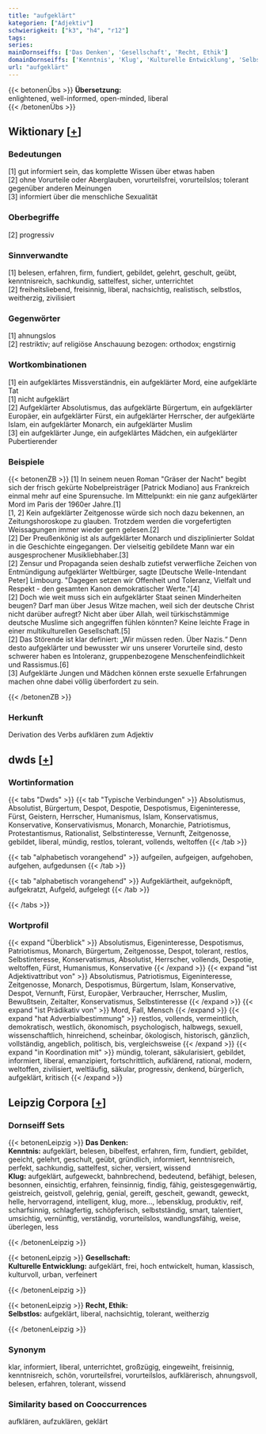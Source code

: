 ```yaml
---
title: "aufgeklärt"
kategorien: ["Adjektiv"]
schwierigkeit: ["k3", "h4", "r12"]
tags:
series:
mainDornseiffs: ['Das Denken', 'Gesellschaft', 'Recht, Ethik']
domainDornseiffs: ['Kenntnis', 'Klug', 'Kulturelle Entwicklung', 'Selbstlos']
url: "aufgeklärt"
---
```


{{< betonenÜbs >}}
**Übersetzung:**  
enlightened, well-informed, open-minded, liberal  
{{< /betonenÜbs >}}

## Wiktionary [[+](https://de.wiktionary.org/wiki/aufgeklärt)]

### Bedeutungen
[1] gut informiert sein, das komplette Wissen über etwas haben  
[2] ohne Vorurteile oder Aberglauben, vorurteilsfrei, vorurteilslos; tolerant gegenüber anderen Meinungen  
[3] informiert über die menschliche Sexualität  

### Oberbegriffe
[2] progressiv  

### Sinnverwandte
[1] belesen, erfahren, firm, fundiert, gebildet, gelehrt, geschult, geübt, kenntnisreich, sachkundig, sattelfest, sicher, unterrichtet  
[2] freiheitsliebend, freisinnig, liberal, nachsichtig, realistisch, selbstlos, weitherzig, zivilisiert  

### Gegenwörter
[1] ahnungslos  
[2] restriktiv; auf religiöse Anschauung bezogen: orthodox; engstirnig  

### Wortkombinationen
[1] ein aufgeklärtes Missverständnis, ein aufgeklärter Mord, eine aufgeklärte Tat  
[1] nicht aufgeklärt  
[2] Aufgeklärter Absolutismus, das aufgeklärte Bürgertum, ein aufgeklärter Europäer, ein aufgeklärter Fürst, ein aufgeklärter Herrscher, der aufgeklärte Islam, ein aufgeklärter Monarch, ein aufgeklärter Muslim  
[3] ein aufgeklärter Junge, ein aufgeklärtes Mädchen, ein aufgeklärter Pubertierender  

### Beispiele
{{< betonenZB >}}
[1] In seinem neuen Roman "Gräser der Nacht" begibt sich der frisch gekürte Nobelpreisträger [Patrick Modiano] aus Frankreich einmal mehr auf eine Spurensuche. Im Mittelpunkt: ein nie ganz aufgeklärter Mord im Paris der 1960er Jahre.[1]  
[1, 2] Kein aufgeklärter Zeitgenosse würde sich noch dazu bekennen, an Zeitungshoroskope zu glauben. Trotzdem werden die vorgefertigten Weissagungen immer wieder gern gelesen.[2]  
[2] Der Preußenkönig ist als aufgeklärter Monarch und disziplinierter Soldat in die Geschichte eingegangen. Der vielseitig gebildete Mann war ein ausgesprochener Musikliebhaber.[3]  
[2] Zensur und Propaganda seien deshalb zutiefst verwerfliche Zeichen von Entmündigung aufgeklärter Weltbürger, sagte [Deutsche Welle-Intendant Peter] Limbourg. "Dagegen setzen wir Offenheit und Toleranz, Vielfalt und Respekt - den gesamten Kanon demokratischer Werte."[4]  
[2] Doch wie weit muss sich ein aufgeklärter Staat seinen Minderheiten beugen? Darf man über Jesus Witze machen, weil sich der deutsche Christ nicht darüber aufregt? Nicht aber über Allah, weil türkischstämmige deutsche Muslime sich angegriffen fühlen könnten? Keine leichte Frage in einer multikulturellen Gesellschaft.[5]  
[2] Das Störende ist klar definiert: „Wir müssen reden. Über Nazis.“ Denn desto aufgeklärter und bewusster wir uns unserer Vorurteile sind, desto schwerer haben es Intoleranz, gruppenbezogene Menschenfeindlichkeit und Rassismus.[6]  
[3] Aufgeklärte Jungen und Mädchen können erste sexuelle Erfahrungen machen ohne dabei völlig überfordert zu sein.  

{{< /betonenZB >}}
### Herkunft
Derivation des Verbs aufklären zum Adjektiv  



## dwds [[+](https://www.dwds.de/wb/aufgeklärt)]

### Wortinformation
{{< tabs "Dwds" >}}
{{< tab "Typische Verbindungen" >}}
Absolutismus, Absolutist, Bürgertum, Despot, Despotie, Despotismus, Eigeninteresse, Fürst, Geistern, Herrscher, Humanismus, Islam, Konservatismus, Konservative, Konservativismus, Monarch, Monarchie, Patriotismus, Protestantismus, Rationalist, Selbstinteresse, Vernunft, Zeitgenosse, gebildet, liberal, mündig, restlos, tolerant, vollends, weltoffen
{{< /tab >}}

{{< tab "alphabetisch vorangehend" >}}
aufgeilen, aufgeigen, aufgehoben, aufgehen, aufgedunsen
{{< /tab >}}

{{< tab "alphabetisch vorangehend" >}}
Aufgeklärtheit, aufgeknöpft, aufgekratzt, Aufgeld, aufgelegt
{{< /tab >}}

{{< /tabs >}}

### Wortprofil
{{< expand "Überblick" >}} Absolutismus, Eigeninteresse, Despotismus, Patriotismus, Monarch, Bürgertum, Zeitgenosse, Despot, tolerant, restlos, Selbstinteresse, Konservatismus, Absolutist, Herrscher, vollends, Despotie, weltoffen, Fürst, Humanismus, Konservative {{< /expand >}}
{{< expand "ist Adjektivattribut von" >}} Absolutismus, Patriotismus, Eigeninteresse, Zeitgenosse, Monarch, Despotismus, Bürgertum, Islam, Konservative, Despot, Vernunft, Fürst, Europäer, Verbraucher, Herrscher, Muslim, Bewußtsein, Zeitalter, Konservatismus, Selbstinteresse {{< /expand >}}
{{< expand "ist Prädikativ von" >}} Mord, Fall, Mensch {{< /expand >}}
{{< expand "hat Adverbialbestimmung" >}} restlos, vollends, vermeintlich, demokratisch, westlich, ökonomisch, psychologisch, halbwegs, sexuell, wissenschaftlich, hinreichend, scheinbar, ökologisch, historisch, gänzlich, vollständig, angeblich, politisch, bis, vergleichsweise {{< /expand >}}
{{< expand "in Koordination mit" >}} mündig, tolerant, säkularisiert, gebildet, informiert, liberal, emanzipiert, fortschrittlich, aufklärend, rational, modern, weltoffen, zivilisiert, weltläufig, säkular, progressiv, denkend, bürgerlich, aufgeklärt, kritisch {{< /expand >}}

## Leipzig Corpora [[+](https://corpora.uni-leipzig.de/en/res?word=aufgeklärt&corpusId=deu_newscrawl-public_2018)]

### Dornseiff Sets
{{< betonenLeipzig >}}
**Das Denken:**  
**Kenntnis:** aufgeklärt, belesen, bibelfest, erfahren, firm, fundiert, gebildet, geeicht, gelehrt, geschult, geübt, gründlich, informiert, kenntnisreich, perfekt, sachkundig, sattelfest, sicher, versiert, wissend  
**Klug:** aufgeklärt, aufgeweckt, bahnbrechend, bedeutend, befähigt, belesen, besonnen, einsichtig, erfahren, feinsinnig, findig, fähig, geistesgegenwärtig, geistreich, geistvoll, gelehrig, genial, gereift, gescheit, gewandt, geweckt, helle, hervorragend, intelligent, klug, more..., lebensklug, produktiv, reif, scharfsinnig, schlagfertig, schöpferisch, selbstständig, smart, talentiert, umsichtig, vernünftig, verständig, vorurteilslos, wandlungsfähig, weise, überlegen, less  

{{< /betonenLeipzig >}}


{{< betonenLeipzig >}}
**Gesellschaft:**  
**Kulturelle Entwicklung:** aufgeklärt, frei, hoch entwickelt, human, klassisch, kulturvoll, urban, verfeinert  

{{< /betonenLeipzig >}}


{{< betonenLeipzig >}}
**Recht, Ethik:**  
**Selbstlos:** aufgeklärt, liberal, nachsichtig, tolerant, weitherzig  

{{< /betonenLeipzig >}}

### Synonym
klar, informiert, liberal, unterrichtet, großzügig, eingeweiht, freisinnig, kenntnisreich, schön, vorurteilsfrei, vorurteilslos, aufklärerisch, ahnungsvoll, belesen, erfahren, tolerant, wissend


### Similarity based on Cooccurrences
aufklären, aufzuklären, geklärt

